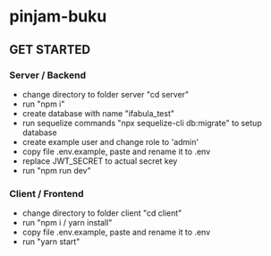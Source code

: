 # pinjam-buku

## GET STARTED

### Server / Backend

- change directory to folder server "cd server"
- run "npm i"
- create database with name "ifabula_test"
- run sequelize commands "npx sequelize-cli db:migrate" to setup database
- create example user and change role to 'admin'
- copy file .env.example, paste and rename it to .env
- replace JWT_SECRET to actual secret key
- run "npm run dev"

### Client / Frontend

- change directory to folder client "cd client"
- run "npm i / yarn install"
- copy file .env.example, paste and rename it to .env
- run "yarn start"
